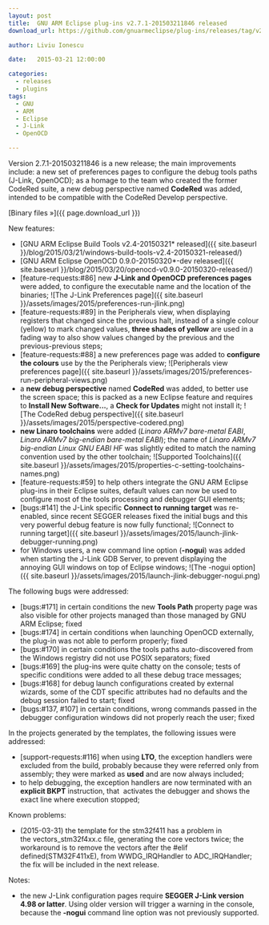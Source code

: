 ```yaml
---
layout: post
title:  GNU ARM Eclipse plug-ins v2.7.1-201503211846 released
download_url: https://github.com/gnuarmeclipse/plug-ins/releases/tag/v2.7.1-201503211846

author: Liviu Ionescu

date:   2015-03-21 12:00:00

categories:
  - releases
  - plugins
tags:
  - GNU
  - ARM
  - Eclipse
  - J-Link
  - OpenOCD

---
```


Version 2.7.1-201503211846 is a new release; the main improvements include: a new set of preferences pages to configure the debug tools paths (J-Link, OpenOCD); as a homage to the team who created the former CodeRed suite, a new debug perspective named **CodeRed** was added, intended to be compatible with the CodeRed Develop perspective.

[Binary files »]({{ page.download_url }})

New features:

* [GNU ARM Eclipse Build Tools v2.4-20150321* released]({{ site.baseurl }}/blog/2015/03/21/windows-build-tools-v2.4-20150321-released/)
* [GNU ARM Eclipse OpenOCD 0.9.0-20150320*-dev released]({{ site.baseurl }}/blog/2015/03/20/openocd-v0.9.0-20150320-released/)
* [feature-requests:#86] new **J-Link and OpenOCD preferences pages** were added, to configure the executable name and the location of the binaries;
  ![The J-Link Preferences page]({{ site.baseurl }}/assets/images/2015/preferences-run-jlink.png)
* [feature-requests:#89] in the Peripherals view, when displaying registers that changed since the previous halt, instead of a single colour (yellow) to mark changed values, **three shades of yellow** are used in a fading way to also show values changed by the previous and the previous-previous steps;
* [feature-requests:#88] a new preferences page was added to **configure the colours** use by the the Peripherals view;
  ![Peripherals view preferences page]({{ site.baseurl }}/assets/images/2015/preferences-run-peripheral-views.png)
* a **new debug perspective** named **CodeRed** was added, to better use the screen space; this is packed as a new Eclipse feature and requires to **Install New Software...**, a **Check for Updates** might not install it;
  ![The CodeRed debug perspective]({{ site.baseurl }}/assets/images/2015/perspective-codered.png)
* **new Linaro toolchains** were added (*Linaro ARMv7 bare-metal EABI*, *Linaro ARMv7 big-endian bare-metal EABI*); the name of *Linaro ARMv7 big-endian Linux GNU EABI HF* was slightly edited to match the naming convention used by the other toolchain;
  ![Supported Toolchains]({{ site.baseurl }}/assets/images/2015/properties-c-setting-toolchains-names.png)
* [feature-requests:#59] to help others integrate the GNU ARM Eclipse plug-ins in their Eclipse suites, default values can now be used to configure most of the tools processing and debugger GUI elements;
* [bugs:#141] the J-Link specific **Connect to running target** was re-enabled, since recent SEGGER releases fixed the initial bugs and this very powerful debug feature is now fully functional;
  ![Connect to running target]({{ site.baseurl }}/assets/images/2015/launch-jlink-debugger-running.png)
* for Windows users, a new command line option (**-nogui**) was added when starting the J-Link GDB Server, to prevent displaying the annoying GUI windows on top of Eclipse windows;
  ![The -nogui option]({{ site.baseurl }}/assets/images/2015/launch-jlink-debugger-nogui.png)

The following bugs were addressed:

* [bugs:#171] in certain conditions the new **Tools Path** property page was also visible for other projects managed than those managed by GNU ARM Eclipse; fixed
* [bugs:#174] in certain conditions when launching OpenOCD externally, the plug-in was not able to perform properly; fixed
* [bugs:#170] in certain conditions the tools paths auto-discovered from the Windows registry did not use POSIX separators; fixed
* [bugs:#169] the plug-ins were quite chatty on the console; tests of specific conditions were added to all these debug trace messages;
* [bugs:#168] for debug launch configurations created by external wizards, some of the CDT specific attributes had no defaults and the debug session failed to start; fixed
* [bugs:#137, #107] in certain conditions, wrong commands passed in the debugger configuration windows did not properly reach the user; fixed

In the projects generated by the templates, the following issues were addressed:

* [support-requests:#116] when using **LTO**, the exception handlers were excluded from the build, probably because they were referred only from assembly; they were marked as **used** and are now always included;
* to help debugging, the exception handlers are now terminated with an **explicit BKPT** instruction, that  activates the debugger and shows the exact line where execution stopped;

Known problems:

* (2015-03-31) the template for the stm32f411 has a problem in the vectors\_stm32f4xx.c file, generating the core vectors twice; the workaround is to remove the vectors after the #elif defined(STM32F411xE), from WWDG\_IRQHandler to ADC_IRQHandler; the fix will be included in the next release.

Notes:

* the new J-Link configuration pages require **SEGGER J-Link version 4.98 or latter**. Using older version will trigger a warning in the console, because the **-nogui** command line option was not previously supported.
